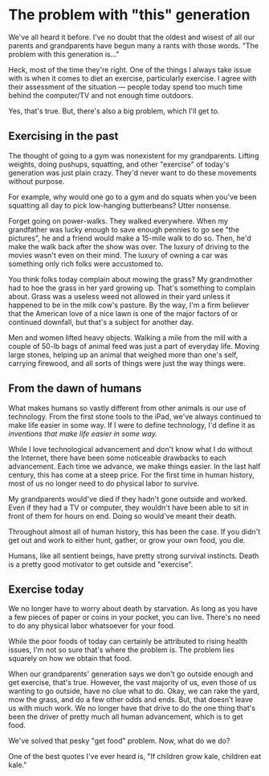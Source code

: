 # The problem with "this" generation

We've all heard it before.  I've no doubt that the oldest and wisest of all our parents and grandparents have begun many a rants with those words.  "The problem with this generation is..."

Heck, most of the time they're right.  One of the things I always take issue with is when it comes to diet an exercise, particularly exercise.  I agree with their assessment of the situation &mdash; people today spend too much time behind the computer/TV and not enough time outdoors.

Yes, that's true.  But, there's also a big problem, which I'll get to.

## Exercising in the past

The thought of going to a gym was nonexistent for my grandparents.  Lifting weights, doing pushups, squatting, and other "exercise" of today's generation was just plain crazy.  They'd never want to do these movements without purpose.

For example, why would one go to a gym and do squats when you've been squatting all day to pick low-hanging butterbeans?  Utter nonsense.

Forget going on power-walks.  They walked everywhere.  When my grandfather was lucky enough to save enough pennies to go see "the pictures", he and a friend would make a 15-mile walk to do so.  Then, he'd make the walk back after the show was over.  The luxury of driving to the movies wasn't even on their mind.  The luxury of owning a car was something only rich folks were accustomed to.

You think folks today complain about mowing the grass?  My grandmother had to hoe the grass in her yard growing up.  That's something to complain about.  Grass was a useless weed not allowed in their yard unless it happened to be in the milk cow's pasture.  By the way, I'm a firm believer that the American love of a nice lawn is one of the major factors of or continued downfall, but that's a subject for another day.

Men and women lifted heavy objects.  Walking a mile from the mill with a couple of 50-lb bags of animal feed was just a part of everyday life.  Moving large stones, helping up an animal that weighed more than one's self, carrying firewood, and all sorts of things were just the way things were.

## From the dawn of humans

What makes humans so vastly different from other animals is our use of technology.  From the first stone tools to the iPad, we've always continued to make life easier in some way.  If I were to define technology, I'd define it as *inventions that make life easier in some way.*

While I love technological advancement and don't know what I do without the Internet, there have been some noticeable drawbacks to each advancement.  Each time we advance, we make things easier.  In the last half century, this has come at a steep price.  For the first time in human history, most of us no longer need to do physical labor to survive.

My grandparents would've died if they hadn't gone outside and worked.  Even if they had a TV or computer, they wouldn't have been able to sit in front of them for hours on end.  Doing so would've meant their death.

Throughout almost all of human history, this has been the case.  If you didn't get out and work to either hunt, gather, or grow your own food, you die.

Humans, like all sentient beings, have pretty strong survival instincts.  Death is a pretty good motivator to get outside and "exercise".

## Exercise today

We no longer have to worry about death by starvation.  As long as you have a few pieces of paper or coins in your pocket, you can live.  There's no need to do any physical labor whatsoever for your food.

While the poor foods of today can certainly be attributed to rising health issues, I'm not so sure that's where the problem is.  The problem lies squarely on how we obtain that food.

When our grandparents' generation says we don't go outside enough and get exercise, that's true.  However, the vast majority of us, even those of us wanting to go outside, have no clue what to do.  Okay, we can rake the yard, mow the grass, and do a few other odds and ends.  But, that doesn't leave us with much work.  We no longer have that drive to do the one thing that's been the driver of pretty much all human advancement, which is to get food.  

We've solved that pesky "get food" problem.  Now, what do we do?


One of the best quotes I've ever heard is, "If children grow kale, children eat kale."
